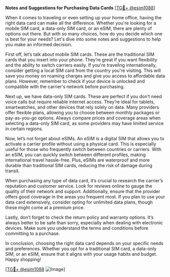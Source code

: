**Notes and Suggestions for Purchasing Data Cards** [[TG💪+ @esim1088](https://t.me/s/esim1088)]

When it comes to traveling or even setting up your home office, having the right data card can make all the difference. Whether you're looking for a mobile SIM card, a data-only SIM card, or an eSIM, there are plenty of options out there. But with so many choices, how do you decide which one is best for your needs? Let's dive into some notes and suggestions to help you make an informed decision.

First off, let’s talk about mobile SIM cards. These are the traditional SIM cards that you insert into your phone. They’re great if you want flexibility and the ability to switch carriers easily. If you're traveling internationally, consider getting a local SIM card from the country you're visiting. This will save you money on roaming charges and give you access to affordable data plans. However, remember to check if your device is unlocked and compatible with the carrier's network before purchasing.

Next up, we have data-only SIM cards. These are perfect if you don’t need voice calls but require reliable internet access. They’re ideal for tablets, smartwatches, and other devices that rely solely on data. Many providers offer flexible plans, allowing you to choose between monthly packages or pay-as-you-go options. Always compare prices and coverage areas when selecting a data-only SIM card, as some providers may have limited service in certain regions.

Now, let’s not forget about eSIMs. An eSIM is a digital SIM that allows you to activate a carrier profile without using a physical card. This is especially useful for those who frequently switch between countries or carriers. With an eSIM, you can quickly switch between different profiles, making international travel hassle-free. Plus, eSIMs are waterproof and more durable than traditional SIM cards, reducing the risk of damage during transit.

When purchasing any type of data card, it’s crucial to research the carrier’s reputation and customer service. Look for reviews online to gauge the quality of their network and support. Additionally, ensure that the provider offers good coverage in the areas you frequent most. If you plan to use your data card extensively, consider opting for unlimited data plans, though these might come at a premium price.

Lastly, don’t forget to check the return policy and warranty options. It’s always better to be safe than sorry, especially when dealing with electronic devices. Make sure you understand the terms and conditions before committing to a purchase.

In conclusion, choosing the right data card depends on your specific needs and preferences. Whether you opt for a traditional SIM card, a data-only SIM, or an eSIM, ensure that it aligns with your usage habits and budget. Happy shopping! 

[[TG💪+ @esim1088](https://t.me/s/esim1088) ![Image](https://i.postimg.cc/Y0z9fWf4/image.png)]